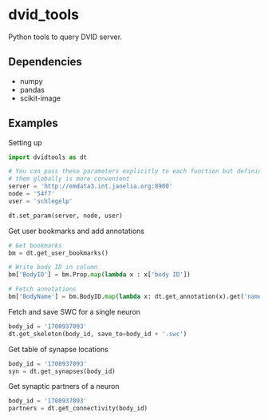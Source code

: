 # dvid_tools
Python tools to query DVID server.

## Dependencies
- numpy
- pandas
- scikit-image

## Examples

Setting up
```Python
import dvidtools as dt 

# You can pass these parameters explicitly to each function but defining
# them globally is more convenient
server = 'http://emdata3.int.janelia.org:8900'
node = '54f7'
user = 'schlegelp'

dt.set_param(server, node, user)
```

Get user bookmarks and add annotations
```Python
# Get bookmarks
bm = dt.get_user_bookmarks()

# Write body ID in column
bm['BodyID'] = bm.Prop.map(lambda x : x['body ID'])

# Fetch annotations
bm['BodyName'] = bm.BodyID.map(lambda x: dt.get_annotation(x).get('name', None))
```

Fetch and save SWC for a single neuron
```Python
body_id = '1700937093'
dt.get_skeleton(body_id, save_to=body_id + '.swc')
```

Get table of synapse locations
```Python
body_id = '1700937093'
syn = dt.get_synapses(body_id)
```

Get synaptic partners of a neuron
```Python
body_id = '1700937093'
partners = dt.get_connectivity(body_id)
```
